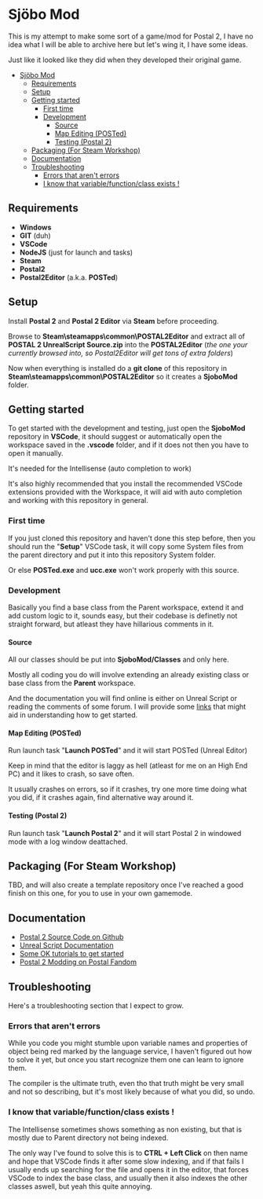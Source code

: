 # Sjöbo Mod

This is my attempt to make some sort of a game/mod for Postal 2, 
I have no idea what I will be able to archive here but let's wing it, I have some ideas. 

Just like it looked like they did when they developed their original game.

- [Sjöbo Mod](#sjöbo-mod)
  - [Requirements](#requirements)
  - [Setup](#setup)
  - [Getting started](#getting-started)
    - [First time](#first-time)
    - [Development](#development)
      - [Source](#source)
      - [Map Editing (POSTed)](#map-editing-posted)
      - [Testing (Postal 2)](#testing-postal-2)
  - [Packaging (For Steam Workshop)](#packaging-for-steam-workshop)
  - [Documentation](#documentation)
  - [Troubleshooting](#troubleshooting)
    - [Errors that aren't errors](#errors-that-arent-errors)
    - [I know that variable/function/class exists !](#i-know-that-variablefunctionclass-exists-)


## Requirements
* **Windows**
* **GIT** (duh)
* **VSCode**
* **NodeJS** (just for launch and tasks)
* **Steam**
* **Postal2**
* **Postal2Editor** (a.k.a. **POSTed**)


## Setup
Install **Postal 2** and **Postal 2 Editor** via **Steam** before proceeding.

Browse to **Steam\steamapps\common\POSTAL2Editor**
and extract all of **POSTAL 2 UnrealScript Source.zip** into the **POSTAL2Editor** (_the one your currently browsed into, so Postal2Editor will get tons of extra folders_)

Now when everything is installed do a **git clone** of this repository in
**Steam\steamapps\common\POSTAL2Editor** so it creates a **SjoboMod** folder.


## Getting started
To get started with the development and testing, just open the **SjoboMod** repository in **VSCode**, 
it should suggest or automatically open the workspace saved in the **.vscode** folder, and if it does not then you have to open it manually.

It's needed for the Intellisense (auto completion to work)

It's also highly recommended that you install the recommended VSCode extensions provided with the Workspace, 
it will aid with auto completion and working with this repository in general.

### First time
If you just cloned this repository and haven't done this step before, then you should run the "**Setup**" VSCode task,
it will copy some System files from the parent directory and put it into this repository System folder.

Or else **POSTed.exe** and **ucc.exe** won't work properly with this source. 


### Development
Basically you find a base class from the Parent workspace, extend it and add custom logic to it, 
sounds easy, but their codebase is definetly not straight forward, but atleast they have hillarious comments in it.


#### Source
All our classes should be put into **SjoboMod/Classes** and only here.

Mostly all coding you do will involve extending an already existing class or base class from the **Parent** workspace.

And the documentation you will find online is either on Unreal Script or reading the comments of some forum.
I will provide some [links](#documentation) that might aid in understanding how to get started.


#### Map Editing (POSTed)
Run launch task "**Launch POSTed**" and it will start POSTed (Unreal Editor)

Keep in mind that the editor is laggy as hell (atleast for me on an High End PC) and it likes to crash, so save often.

It usually crashes on errors, so if it crashes, try one more time doing what you did, if it crashes again, find alternative way around it.


#### Testing (Postal 2)
Run launch task "**Launch Postal 2**" and it will start Postal 2 in windowed mode with a log window deattached.


## Packaging (For Steam Workshop)
TBD, and will also create a template repository once I've reached a good finish on this one, for you to use in your own gamemode.


## Documentation
- [Postal 2 Source Code on Github](https://github.com/Kizoky/p2unrealscript)
- [Unreal Script Documentation](https://beyondunrealwiki.github.io/)
- [Some OK tutorials to get started](https://www.moddb.com/games/postal-2/tutorials)
- [Postal 2 Modding on Postal Fandom](https://postal.fandom.com/wiki/POSTAL2_Modding)

## Troubleshooting
Here's a troubleshooting section that I expect to grow.

### Errors that aren't errors
While you code you might stumble upon variable names and properties of object being red marked by the language service,
I haven't figured out how to solve it yet, but once you start recognize them one can learn to ignore them.

The compiler is the ultimate truth, even tho that truth might be very small and not so describing, but it's most likely because of what you did, so undo.

### I know that variable/function/class exists !
The Intellisense sometimes shows something as non existing, but that is mostly due to Parent directory not being indexed.

The only way I've found to solve this is to **CTRL + Left Click** on then name and hope that VSCode finds it after some slow indexing, and if that fails
I usually ends up searching for the file and opens it in the editor, that forces VSCode to index the base class, and usually then it also indexes the
other classes aswell, but yeah this quite annoying.
